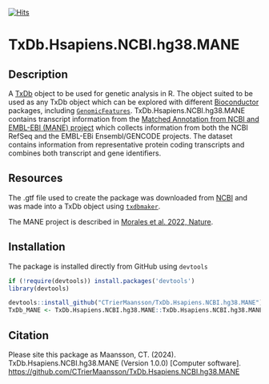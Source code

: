 [![Hits](https://hits.seeyoufarm.com/api/count/incr/badge.svg?url=https%3A%2F%2Fgithub.com%2FCTrierMaansson%2FTxDb.Hsapiens.NCBI.hg38.MANE&count_bg=%2379C83D&title_bg=%23555555&icon=&icon_color=%23E7E7E7&title=Hits&edge_flat=false)](https://hits.seeyoufarm.com)
# TxDb.Hsapiens.NCBI.hg38.MANE
## Description
A [TxDb](https://bioconductor.org/packages/release/bioc/vignettes/GenomicFeatures/inst/doc/GenomicFeatures.html) object to be used for genetic analysis in R. 
The object suited to be used as any TxDb object which can be explored with different [Bioconductor](https://bioconductor.org/) packages, including [`GenomicFeatures`](https://bioconductor.org/packages/release/bioc/html/GenomicFeatures.html).
TxDb.Hsapiens.NCBI.hg38.MANE contains transcript information from the [Matched Annotation from NCBI and EMBL-EBI (MANE) project](https://www.ncbi.nlm.nih.gov/refseq/MANE/) which collects information from both the NCBI RefSeq and the EMBL-EBi Ensembl/GENCODE projects. The dataset contains information from representative protein coding transcripts and combines both transcript and gene identifiers. 

## Resources
The .gtf file used to create the package was downloaded from [NCBI](https://ftp.ncbi.nlm.nih.gov/refseq/MANE/MANE_human/release_1.3/) and was made into a TxDb object using [`txdbmaker`](https://www.bioconductor.org/packages/release/bioc/html/txdbmaker.html). 

The MANE project is described in [Morales et al. 2022, Nature](https://www.nature.com/articles/s41586-022-04558-8).

## Installation
The package is installed directly from GitHub using `devtools`
```R
if (!require(devtools)) install.packages('devtools')
library(devtools)

devtools::install_github("CTrierMaansson/TxDb.Hsapiens.NCBI.hg38.MANE")
TxDb_MANE <- TxDb.Hsapiens.NCBI.hg38.MANE::TxDb.Hsapiens.NCBI.hg38.MANE

```
## Citation
Please site this package as Maansson, CT. (2024). TxDb.Hsapiens.NCBI.hg38.MANE (Version 1.0.0) [Computer software]. https://github.com/CTrierMaansson/TxDb.Hsapiens.NCBI.hg38.MANE
